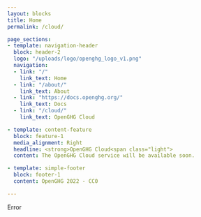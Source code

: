 ```yaml
---
layout: blocks
title: Home
permalink: /cloud/

page_sections:
- template: navigation-header
  block: header-2
  logo: "/uploads/logo/openghg_logo_v1.png"
  navigation:
  - link: "/"
    link_text: Home
  - link: "/about/"
    link_text: About
  - link: "https://docs.openghg.org/"
    link_text: Docs
  - link: "/cloud/"
    link_text: OpenGHG Cloud

- template: content-feature
  block: feature-1
  media_alignment: Right
  headline: <strong>OpenGHG Cloud<span class="light">
  content: The OpenGHG Cloud service will be available soon.

- template: simple-footer
  block: footer-1
  content: OpenGHG 2022 - CC0

---
```

Error